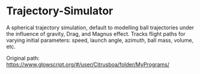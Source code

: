 # Trajectory-Simulator

A spherical trajectory simulation, default to modelling ball trajectories under the influence of gravity, Drag, and Magnus effect. 
Tracks flight paths for varying initial parameters: speed, launch angle, azimuth, ball mass, volume, etc. 

Original path: 
https://www.glowscript.org/#/user/Citrusboa/folder/MyPrograms/

